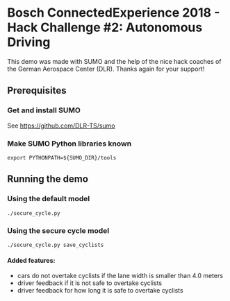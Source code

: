 # Bosch ConnectedExperience 2018 - Hack Challenge #2: Autonomous Driving

This demo was made with SUMO and the help of the nice hack coaches of
the German Aerospace Center (DLR). Thanks again for your support!

## Prerequisites

### Get and install SUMO

 See https://github.com/DLR-TS/sumo

### Make SUMO Python libraries known
``
export PYTHONPATH=${SUMO_DIR}/tools
``

## Running the demo

### Using the default model
``
./secure_cycle.py
``

### Using the secure cycle model
``
./secure_cycle.py save_cyclists
``

#### Added features:
* cars do not overtake cyclists if the lane width is smaller than 4.0 meters
* driver feedback if it is not safe to overtake cyclists
* driver feedback for how long it is safe to overtake cyclists
